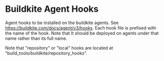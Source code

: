# Buildkite Agent Hooks

Agent hooks to be installed on the buildkite agents. See
https://buildkite.com/docs/agent/v3/hooks. Each hook file is prefixed with the
name of the hook. Note that It should be deployed on agents under that name
rather than its full name.

Note that "repository" or "local" hooks are located at
"build_tools/buildkite/repository_hooks".
